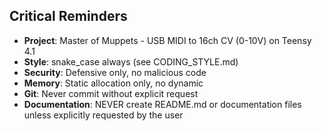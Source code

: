 ## Critical Reminders
- **Project**: Master of Muppets - USB MIDI to 16ch CV (0-10V) on Teensy 4.1
- **Style**: snake_case always (see CODING_STYLE.md)
- **Security**: Defensive only, no malicious code
- **Memory**: Static allocation only, no dynamic
- **Git**: Never commit without explicit request
- **Documentation**: NEVER create README.md or documentation files unless explicitly requested by the user
